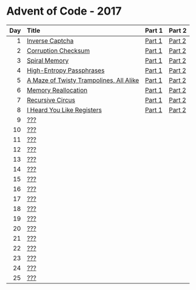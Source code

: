# Advent of Code - 2017

| Day | Title | Part 1 | Part 2 |
| --: | :---- | :----- | :----- |
| 1 | [Inverse Captcha](https://adventofcode.com/2017/day/1) | [Part 1](D01/PartA.cs) | [Part 2](D01/PartB.cs) |
| 2 | [Corruption Checksum](https://adventofcode.com/2017/day/2) | [Part 1](D02/PartA.cs) | [Part 2](D02/PartB.cs) |
| 3 | [Spiral Memory](https://adventofcode.com/2017/day/3) | [Part 1](D03/PartA.cs) | [Part 2](D03/PartB.cs) |
| 4 | [High-Entropy Passphrases](https://adventofcode.com/2017/day/4) | [Part 1](D04/PartA.cs) | [Part 2](D04/PartB.cs) |
| 5 | [A Maze of Twisty Trampolines, All Alike](https://adventofcode.com/2017/day/5) | [Part 1](D05/PartA.cs) | [Part 2](D05/PartB.cs) |
| 6 | [Memory Reallocation](https://adventofcode.com/2017/day/6) | [Part 1](D06/PartA.cs) | [Part 2](D06/PartB.cs) |
| 7 | [Recursive Circus](https://adventofcode.com/2017/day/7) | [Part 1](D07/PartA.cs) | [Part 2](D07/PartB.cs) |
| 8 | [I Heard You Like Registers](https://adventofcode.com/2017/day/8) | [Part 1](D08/PartA.cs) | [Part 2](D08/PartB.cs) |
| 9 | [???](https://adventofcode.com/2017/day/9) |  |  |
| 10 | [???](https://adventofcode.com/2017/day/10) |  |  |
| 11 | [???](https://adventofcode.com/2017/day/11) |  |  |
| 12 | [???](https://adventofcode.com/2017/day/12) |  |  |
| 13 | [???](https://adventofcode.com/2017/day/13) |  |  |
| 14 | [???](https://adventofcode.com/2017/day/14) |  |  |
| 15 | [???](https://adventofcode.com/2017/day/15) |  |  |
| 16 | [???](https://adventofcode.com/2017/day/16) |  |  |
| 17 | [???](https://adventofcode.com/2017/day/17) |  |  |
| 18 | [???](https://adventofcode.com/2017/day/18) |  |  |
| 19 | [???](https://adventofcode.com/2017/day/19) |  |  |
| 20 | [???](https://adventofcode.com/2017/day/20) |  |  |
| 21 | [???](https://adventofcode.com/2017/day/21) |  |  |
| 22 | [???](https://adventofcode.com/2017/day/22) |  |  |
| 23 | [???](https://adventofcode.com/2017/day/23) |  |  |
| 24 | [???](https://adventofcode.com/2017/day/24) |  |  |
| 25 | [???](https://adventofcode.com/2017/day/25) |  |  |
